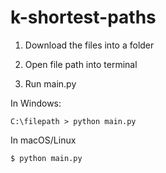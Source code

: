 # k-shortest-paths

1. Download the files into a folder

2. Open file path into terminal

3. Run main.py


In Windows:
```winbatch
C:\filepath > python main.py
```

In macOS/Linux
```bash
$ python main.py
```

